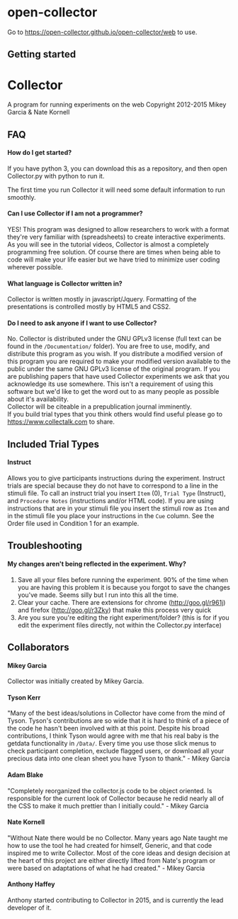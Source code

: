 # open-collector

Go to https://open-collector.github.io/open-collector/web to use.

## Getting started


# Collector
A program for running experiments on the web
Copyright 2012-2015 Mikey Garcia & Nate Kornell

## FAQ
#### How do I get started?
If you have python 3, you can download this as a repository, and then open Collector.py with python to run it.

The first time you run Collector it will need some default information to run smoothly.

#### Can I use Collector if I am not a programmer?
YES!  This program was designed to allow researchers to work with a format they're very familiar with (spreadsheets) to create interactive experiments.  As you will see in the tutorial videos, Collector is almost a completely programming free solution.  Of course there are times when being able to code will make your life easier but we have tried to minimize user coding wherever possible.

#### What language is Collector written in?
Collector is written mostly in javascript/Jquery.  Formatting of the presentations is controlled mostly by HTML5 and CSS2.

#### Do I need to ask anyone if I want to use Collector?
No.  Collector is distributed under the GNU GPLv3 license (full text can be found in the `/Documentation/` folder).  You are free to use, modify, and distribute this program as you wish.  If you distribute a modified version of this program you are required to make your modified version available to the public under the same GNU GPLv3 license of the original program.
If you are publishing papers that have used Collector experiments we ask that you acknowledge its use somewhere.  This isn't a requirement of using this software but we'd like to get the word out to as many people as possible about it's availability.  
Collector will be citeable in a prepublication journal imminently.  
If you build trial types that you think others would find useful please go to https://www.collectalk.com to share.


## Included Trial Types
#### Instruct
Allows you to give participants instructions during the experiment.
Instruct trials are special because they do not have to correspond to a line in the stimuli file.
To call an instruct trial you insert `Item` (0), `Trial Type` (Instruct), and `Procedure Notes` (instructions and/or HTML code).
If you are using instructions that are in your stimuli file you insert the stimuli row as `Item` and in the stimuli file you place your instructions in the `Cue` column.
See the Order file used in Condition 1 for an example.



## Troubleshooting
#### My changes aren't being reflected in the experiment.  Why?
1.  Save all your files before running the experiment.  90% of the time when you are having this problem it is because you forgot to save the changes you've made.  Seems silly but I run into this all the time.
2.  Clear your cache.  There are extensions for chrome (http://goo.gl/r961j) and firefox (http://goo.gl/r3Zky) that make this process very quick
3.  Are you sure you're editing the right experiment/folder? (this is for if you edit the experiment files directly, not within the Collector.py interface)
		
		
## Collaborators
#### Mikey Garcia
Collector was initially created by Mikey Garcia.
#### Tyson Kerr
"Many of the best ideas/solutions in Collector have come from the mind of Tyson.  Tyson's contributions are so wide that it is hard to think of a piece of the code he hasn't been involved with at this point.  Despite his broad contributions, I think Tyson would agree with me that his real baby is the getdata functionality in `/Data/`.  Every time you use those slick menus to check participant completion, exclude flagged users, or download all your precious data into one clean sheet you have Tyson to thank." - Mikey Garcia
#### Adam Blake
"Completely reorganized the collector.js code to be object oriented.  Is responsible for the current look of Collector because he redid nearly all of the CSS to make it much prettier than I initially could." - Mikey Garcia
#### Nate Kornell
"Without Nate there would be no Collector.  Many years ago Nate taught me how to use the tool he had created for himself, Generic, and that code inspired me to write Collector.  Most of the core ideas and design decision at the heart of this project are either directly lifted from Nate's program or were based on adaptations of what he had created." - Mikey Garcia
#### Anthony Haffey
Anthony started contributing to Collector in 2015, and is currently the lead developer of it.